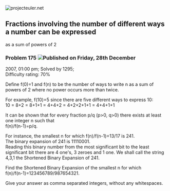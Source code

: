 ![projecteuler.net](images/print_page_logo.png)

## Fractions involving the number of different ways a number can be expressed
as a sum of powers of 2

### Problem 175 ![](images/icon_info.png)Published on Friday, 28th December
2007, 01:00 pm; Solved by 1295;  
Difficulty rating: 70%

Define f(0)=1 and f(n) to be the number of ways to write n as a sum of powers
of 2 where no power occurs more than twice.  
  
For example, f(10)=5 since there are five different ways to express 10:  
10 = 8+2 = 8+1+1 = 4+4+2 = 4+2+2+1+1 = 4+4+1+1  
  
It can be shown that for every fraction p/q (p&gt;0, q&gt;0) there exists at
least one integer n such that  
f(n)/f(n-1)=p/q.  
  
For instance, the smallest n for which f(n)/f(n-1)=13/17 is 241.  
The binary expansion of 241 is 11110001.  
Reading this binary number from the most significant bit to the least
significant bit there are 4 one's, 3 zeroes and 1 one. We shall call the
string 4,3,1 the Shortened Binary Expansion of 241.  
  
Find the Shortened Binary Expansion of the smallest n for which  
f(n)/f(n-1)=123456789/987654321.  
  
Give your answer as comma separated integers, without any whitespaces.

  
  

